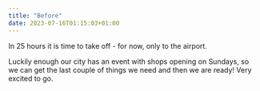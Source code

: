 ```yaml
---
title: "Before"
date: 2023-07-16T01:15:03+01:00
---
```


In 25 hours it is time to take off - for now, only to the airport.

Luckily enough our city has an event with shops opening on Sundays, so we can get the last couple of things we need and then we are ready! Very excited to go.
